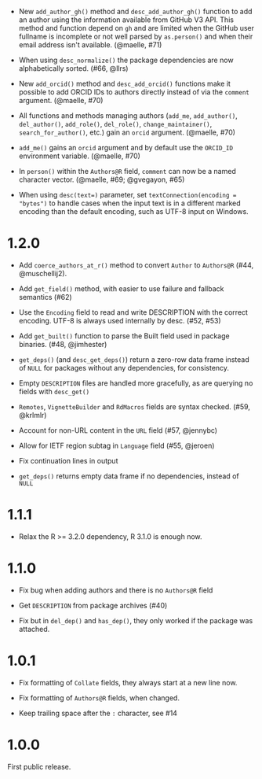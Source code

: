* New `add_author_gh()` method and `desc_add_author_gh()` function to add an author using the information available from GitHub V3 API. This method and function depend on `gh` and are limited when the GitHub user fullname is incomplete or not well parsed by `as.person()` and when their email address isn't available. (@maelle, #71)

* When using `desc_normalize()` the package dependencies are now alphabetically 
  sorted. (#66, @llrs)

* New `add_orcid()` method and `desc_add_orcid()` functions make it possible to add ORCID IDs to authors directly instead of via the `comment` argument. (@maelle, #70) 

* All functions and methods managing authors (`add_me`, `add_author()`, `del_author()`, `add_role()`, `del_role()`, `change_maintainer()`, `search_for_author()`, etc.) gain an `orcid` argument. (@maelle, #70) 
     
* `add_me()` gains an `orcid` argument and by default use the `ORCID_ID` environment variable. (@maelle, #70)

* In `person()` within the `Authors@R` field, `comment` can now be a named character vector. (@maelle, #69; @gvegayon, #65)

* When using `desc(text=)` parameter, set `textConnection(encoding =
  "bytes")` to handle cases when the input text is in a different marked
  encoding than the default encoding, such as UTF-8 input on Windows.

# 1.2.0

* Add `coerce_authors_at_r()` method to convert `Author` to 
  `Authors@R` (#44, @muschellij2).
  
* Add `get_field()` method, with easier to use failure and fallback
  semantics (#62)

* Use the `Encoding` field to read and write DESCRIPTION with the
  correct encoding. UTF-8 is always used internally by desc. (#52, #53)

* Add `get_built()` function to parse the Built field used in package
  binaries. (#48, @jimhester)

* `get_deps()` (and `desc_get_deps()`) return a zero-row data frame
  instead of `NULL` for packages without any dependencies, for consistency.

* Empty `DESCRIPTION` files are handled more gracefully, as are querying
  no fields with `desc_get()`

* `Remotes`, `VignetteBuilder` and `RdMacros` fields are syntax checked.
  (#59, @krlmlr)

* Account for non-URL content in the `URL` field (#57, @jennybc)

* Allow for IETF region subtag in `Language` field (#55, @jeroen)

* Fix continuation lines in output

* `get_deps()` returns empty data frame if no dependencies, instead of
  `NULL`

# 1.1.1

* Relax the R >= 3.2.0 dependency, R 3.1.0 is enough now.

# 1.1.0

* Fix bug when adding authors and there is no `Authors@R` field

* Get `DESCRIPTION` from package archives (#40)

* Fix but in `del_dep()` and `has_dep()`, they only worked if the package
  was attached.

# 1.0.1

* Fix formatting of `Collate` fields, they always start at a new line now.

* Fix formatting of `Authors@R` fields, when changed.

* Keep trailing space after the `:` character, see #14

# 1.0.0

First public release.
